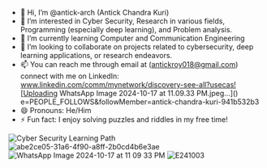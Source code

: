 - 👋 Hi, I’m @antick-arch (Antick Chandra Kuri)
- 👀 I’m interested in Cyber Security, Research in various fields, Programming (especially deep learning), and Problem analysis.
- 🌱 I’m currently learning Computer and Communication Engineering
- 💞️ I’m looking to collaborate on projects related to cybersecurity, deep learning applications, or research endeavors.
- 📫 You can reach me through email at (antickroy018@gmail.com) connect with me on LinkedIn:
www.linkedin.com/comm/mynetwork/discovery-see-all?usecas![Uploading WhatsApp Image 2024-10-17 at 11.09.33 PM.jpeg…]()
e=PEOPLE_FOLLOWS&followMember=antick-chandra-kuri-941b532b3
- 😄 Pronouns: He/Him
- ⚡ Fun fact: I enjoy solving puzzles and riddles in my free time!
  
![Cyber Security Learning Path](https://github.com/antick-arch/antick-arch/assets/156878911/559a89c6-047a-41cc-a6d7-97e1ec560ba5)
![abe2ce05-31a6-4f90-a8ff-2b0cd4b6e3ae](https://github.com/antick-arch/antick-arch/assets/156878911/65d7a369-dfb2-4ab0-b881-595c85873cde)
![WhatsApp Image 2024-10-17 at 11 09 33 PM](https://github.com/user-attachments/assets/ea242ee6-34fd-45ef-98de-221f90f18d1d)
![E241003](https://github.com/user-attachments/assets/ce762390-8abf-4e80-a78a-e94faa0ec2cf)
<!---
antick-arch/antick-arch is a ✨ special ✨ repository because its `README.md` (this file) appears on your GitHub profile.
You can click the Preview link to take a look at your changes.
--->

